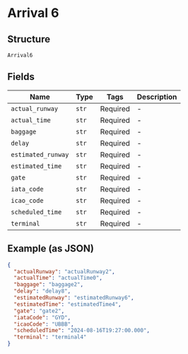 
# Arrival 6

## Structure

`Arrival6`

## Fields

| Name | Type | Tags | Description |
|  --- | --- | --- | --- |
| `actual_runway` | `str` | Required | - |
| `actual_time` | `str` | Required | - |
| `baggage` | `str` | Required | - |
| `delay` | `str` | Required | - |
| `estimated_runway` | `str` | Required | - |
| `estimated_time` | `str` | Required | - |
| `gate` | `str` | Required | - |
| `iata_code` | `str` | Required | - |
| `icao_code` | `str` | Required | - |
| `scheduled_time` | `str` | Required | - |
| `terminal` | `str` | Required | - |

## Example (as JSON)

```json
{
  "actualRunway": "actualRunway2",
  "actualTime": "actualTime0",
  "baggage": "baggage2",
  "delay": "delay8",
  "estimatedRunway": "estimatedRunway6",
  "estimatedTime": "estimatedTime4",
  "gate": "gate2",
  "iataCode": "GYD",
  "icaoCode": "UBBB",
  "scheduledTime": "2024-08-16T19:27:00.000",
  "terminal": "terminal4"
}
```

